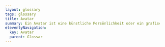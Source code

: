 ```yaml
---
layout: glossary
tags: glossary
title: Avatar
summary: Ein Avatar ist eine künstliche Persönlichkeit oder ein grafischer Vertreter in einer virtuellen Welt, wie einem Chatbot, einem Videospiel oder in sozialen Medien. Avatare können in vielerlei Hinsicht gestaltet sein und oft menschliche Form annehmen oder ein Tier, ein Objekt oder ein Fantasiewesen darstellen. Sie dienen dazu, dem Benutzer eine Identität in der digitalen Welt zu geben. Bei einem Chatbot repräsentiert der Avatar die Identität des Bots und kann mit bestimmten Charakteristika, Verhaltensweisen und visuellen Merkmalen designed werden, um eine bestimmte Nutzererfahrung zu schaffen.
eleventyNavigation:
  key: Avatar
  parent: Glossar
---
```


